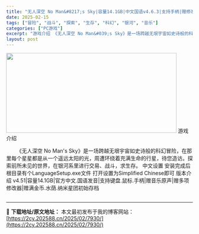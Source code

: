```yaml
---
title: "无人深空 No Man&#8217;s Sky|容量14.1GB|中文国语v4.6.3|支持手柄|赠修改器"
date: 2025-02-15
tags: ["冒险", "战斗", "探索", "生存", "科幻", "银河", "音乐"]
categories: ["PC游戏"]
excerpt: "游戏介绍 《无人深空 No Man&#039;s Sky》是一场跨越无垠宇宙如史诗般的科幻冒险，在那里每个星星都是从一个遥远太阳的光，周遭环绕着充满生命的行星，待您造访。探索前所未见的世界，在银河系里进行交易、战斗，求生存。 中文设置 安装完成后根目录有个LanguageSetup.exe文件 打开设置为Si&hellip;"
layout: post
---
```


<img class="aligncenter size-full wp-image-7971" src="https://2cy.202588.cn/wp-content/uploads/2025/02/2025021510515353.webp" alt="" width="460" height="215" />
游戏介绍
<p style="white-space: normal; text-indent: 2em; text-align: left;">《无人深空 No Man's Sky》是一场跨越无垠宇宙如史诗般的科幻冒险，在那里每个星星都是从一个遥远太阳的光，周遭环绕着充满生命的行星，待您造访。探索前所未见的世界，在银河系里进行交易、战斗，求生存。
中文设置
安装完成后根目录有个LanguageSetup.exe文件 打开设置为Simplified Chinese即可
版本介绍
v4.51|容量14.1GB|官方中文.国语发音|支持键盘.鼠标.手柄|赠音乐原声|赠多项修改器|赠满金币.水荫.纳米星团初始存档</p>

<h2 style="white-space: normal; text-indent: 2em; text-align: left;"></h2>

---
📖 **下载地址/原文地址：** 本文最初发布于我的博客网站：[https://2cy.202588.cn/2025/02/7930/](https://2cy.202588.cn/2025/02/7930/)
